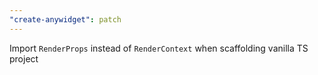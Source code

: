 ```yaml
---
"create-anywidget": patch
---
```


Import `RenderProps` instead of `RenderContext` when scaffolding vanilla TS project

